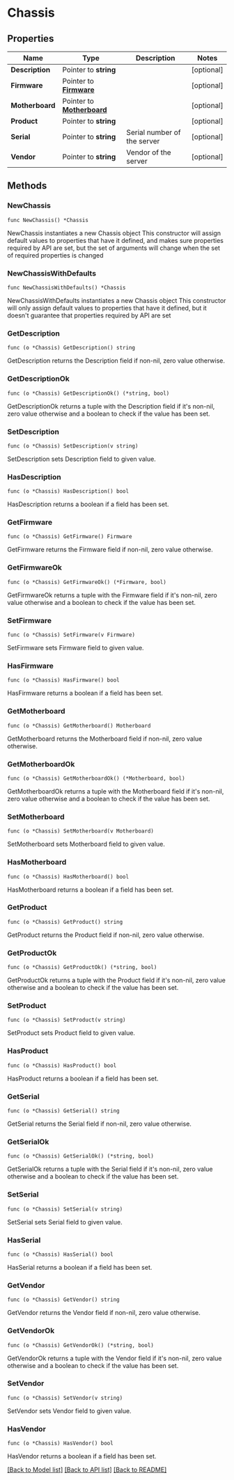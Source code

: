 # Chassis

## Properties

Name | Type | Description | Notes
------------ | ------------- | ------------- | -------------
**Description** | Pointer to **string** |  | [optional] 
**Firmware** | Pointer to [**Firmware**](Firmware.md) |  | [optional] 
**Motherboard** | Pointer to [**Motherboard**](Motherboard.md) |  | [optional] 
**Product** | Pointer to **string** |  | [optional] 
**Serial** | Pointer to **string** | Serial number of the server | [optional] 
**Vendor** | Pointer to **string** | Vendor of the server | [optional] 

## Methods

### NewChassis

`func NewChassis() *Chassis`

NewChassis instantiates a new Chassis object
This constructor will assign default values to properties that have it defined,
and makes sure properties required by API are set, but the set of arguments
will change when the set of required properties is changed

### NewChassisWithDefaults

`func NewChassisWithDefaults() *Chassis`

NewChassisWithDefaults instantiates a new Chassis object
This constructor will only assign default values to properties that have it defined,
but it doesn't guarantee that properties required by API are set

### GetDescription

`func (o *Chassis) GetDescription() string`

GetDescription returns the Description field if non-nil, zero value otherwise.

### GetDescriptionOk

`func (o *Chassis) GetDescriptionOk() (*string, bool)`

GetDescriptionOk returns a tuple with the Description field if it's non-nil, zero value otherwise
and a boolean to check if the value has been set.

### SetDescription

`func (o *Chassis) SetDescription(v string)`

SetDescription sets Description field to given value.

### HasDescription

`func (o *Chassis) HasDescription() bool`

HasDescription returns a boolean if a field has been set.

### GetFirmware

`func (o *Chassis) GetFirmware() Firmware`

GetFirmware returns the Firmware field if non-nil, zero value otherwise.

### GetFirmwareOk

`func (o *Chassis) GetFirmwareOk() (*Firmware, bool)`

GetFirmwareOk returns a tuple with the Firmware field if it's non-nil, zero value otherwise
and a boolean to check if the value has been set.

### SetFirmware

`func (o *Chassis) SetFirmware(v Firmware)`

SetFirmware sets Firmware field to given value.

### HasFirmware

`func (o *Chassis) HasFirmware() bool`

HasFirmware returns a boolean if a field has been set.

### GetMotherboard

`func (o *Chassis) GetMotherboard() Motherboard`

GetMotherboard returns the Motherboard field if non-nil, zero value otherwise.

### GetMotherboardOk

`func (o *Chassis) GetMotherboardOk() (*Motherboard, bool)`

GetMotherboardOk returns a tuple with the Motherboard field if it's non-nil, zero value otherwise
and a boolean to check if the value has been set.

### SetMotherboard

`func (o *Chassis) SetMotherboard(v Motherboard)`

SetMotherboard sets Motherboard field to given value.

### HasMotherboard

`func (o *Chassis) HasMotherboard() bool`

HasMotherboard returns a boolean if a field has been set.

### GetProduct

`func (o *Chassis) GetProduct() string`

GetProduct returns the Product field if non-nil, zero value otherwise.

### GetProductOk

`func (o *Chassis) GetProductOk() (*string, bool)`

GetProductOk returns a tuple with the Product field if it's non-nil, zero value otherwise
and a boolean to check if the value has been set.

### SetProduct

`func (o *Chassis) SetProduct(v string)`

SetProduct sets Product field to given value.

### HasProduct

`func (o *Chassis) HasProduct() bool`

HasProduct returns a boolean if a field has been set.

### GetSerial

`func (o *Chassis) GetSerial() string`

GetSerial returns the Serial field if non-nil, zero value otherwise.

### GetSerialOk

`func (o *Chassis) GetSerialOk() (*string, bool)`

GetSerialOk returns a tuple with the Serial field if it's non-nil, zero value otherwise
and a boolean to check if the value has been set.

### SetSerial

`func (o *Chassis) SetSerial(v string)`

SetSerial sets Serial field to given value.

### HasSerial

`func (o *Chassis) HasSerial() bool`

HasSerial returns a boolean if a field has been set.

### GetVendor

`func (o *Chassis) GetVendor() string`

GetVendor returns the Vendor field if non-nil, zero value otherwise.

### GetVendorOk

`func (o *Chassis) GetVendorOk() (*string, bool)`

GetVendorOk returns a tuple with the Vendor field if it's non-nil, zero value otherwise
and a boolean to check if the value has been set.

### SetVendor

`func (o *Chassis) SetVendor(v string)`

SetVendor sets Vendor field to given value.

### HasVendor

`func (o *Chassis) HasVendor() bool`

HasVendor returns a boolean if a field has been set.


[[Back to Model list]](../README.md#documentation-for-models) [[Back to API list]](../README.md#documentation-for-api-endpoints) [[Back to README]](../README.md)


